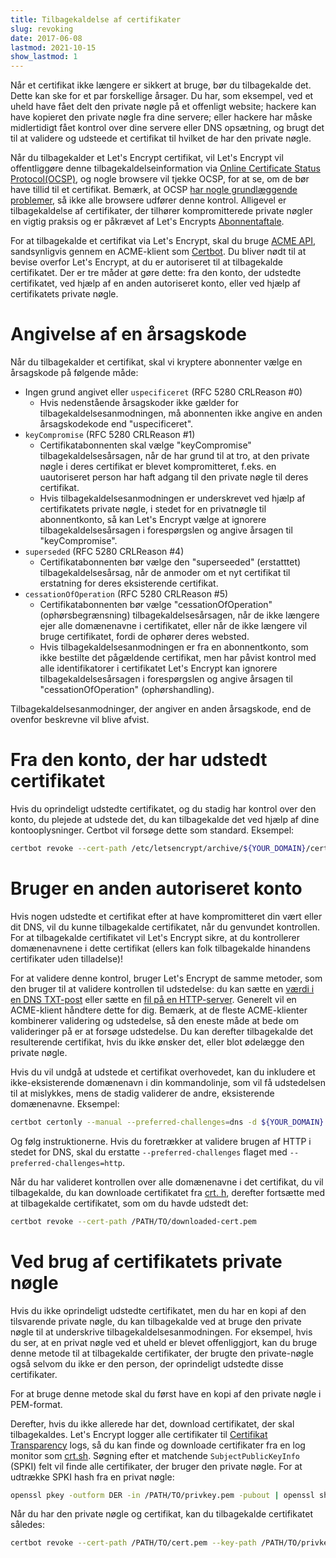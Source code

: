 ```yaml
---
title: Tilbagekaldelse af certifikater
slug: revoking
date: 2017-06-08
lastmod: 2021-10-15
show_lastmod: 1
---
```



Når et certifikat ikke længere er sikkert at bruge, bør du tilbagekalde det. Dette kan ske for et par forskellige årsager. Du har, som eksempel, ved et uheld have fået delt den private nøgle på et offenligt website; hackere kan have kopieret den private nøgle fra dine servere; eller hackere har måske midlertidigt fået kontrol over dine servere eller DNS opsætning, og brugt det til at validere og udsteede et certifikat til hvilket de har den private nøgle.

Når du tilbagekalder et Let's Encrypt certifikat, vil Let's Encrypt vil offentliggøre denne tilbagekaldelseinformation via [Online Certificate Status Protocol(OCSP)](https://en.wikipedia.org/wiki/Online_Certificate_Status_Protocol), og nogle browsere vil tjekke OCSP, for at se, om de bør have tillid til et certifikat. Bemærk, at OCSP [har nogle grundlæggende problemer](https://www.imperialviolet.org/2011/03/18/revocation.html), så ikke alle browsere udfører denne kontrol. Alligevel er tilbagekaldelse af certifikater, der tilhører kompromitterede private nøgler en vigtig praksis og er påkrævet af Let's Encrypts [Abonnentaftale](/repository).

For at tilbagekalde et certifikat via Let's Encrypt, skal du bruge [ACME API](https://github.com/letsencrypt/boulder/blob/main/docs/acme-divergences.md), sandsynligvis gennem en ACME-klient som [Certbot](https://certbot.eff.org/). Du bliver nødt til at bevise overfor Let's Encrypt, at du er autoriseret til at tilbagekalde certifikatet. Der er tre måder at gøre dette: fra den konto, der udstedte certifikatet, ved hjælp af en anden autoriseret konto, eller ved hjælp af certifikatets private nøgle.

# Angivelse af en årsagskode

Når du tilbagekalder et certifikat, skal vi kryptere abonnenter vælge en årsagskode på følgende måde:

* Ingen grund angivet eller `uspecificeret` (RFC 5280 CRLReason #0)
  - Hvis nedenstående årsagskoder ikke gælder for tilbagekaldelsesanmodningen, må abonnenten ikke angive en anden årsagskodekode end "uspecificeret".
* `keyCompromise` (RFC 5280 CRLReason #1)
  - Certifikatabonnenten skal vælge "keyCompromise" tilbagekaldelsesårsagen, når de har grund til at tro, at den private nøgle i deres certifikat er blevet kompromitteret, f.eks. en uautoriseret person har haft adgang til den private nøgle til deres certifikat.
  - Hvis tilbagekaldelsesanmodningen er underskrevet ved hjælp af certifikatets private nøgle, i stedet for en privatnøgle til abonnentkonto, så kan Let's Encrypt vælge at ignorere tilbagekaldelsesårsagen i forespørgslen og angive årsagen til "keyCompromise".
* `superseded` (RFC 5280 CRLReason #4)
  - Certifikatabonnenten bør vælge den "superseeded" (erstatttet) tilbagekaldelsesårsag, når de anmoder om et nyt certifikat til erstatning for deres eksisterende certifikat.
* `cessationOfOperation` (RFC 5280 CRLReason #5)
  - Certifikatabonnenten bør vælge "cessationOfOperation" (ophørsbegrænsning) tilbagekaldelsesårsagen, når de ikke længere ejer alle domænenavne i certifikatet, eller når de ikke længere vil bruge certifikatet, fordi de ophører deres websted.
  - Hvis tilbagekaldelsesanmodningen er fra en abonnentkonto, som ikke bestilte det pågældende certifikat, men har påvist kontrol med alle identifikatorer i certifikatet Let's Encrypt kan ignorere tilbagekaldelsesårsagen i forespørgslen og angive årsagen til "cessationOfOperation" (ophørshandling).

Tilbagekaldelsesanmodninger, der angiver en anden årsagskode, end de ovenfor beskrevne vil blive afvist.

# Fra den konto, der har udstedt certifikatet

Hvis du oprindeligt udstedte certifikatet, og du stadig har kontrol over den konto, du plejede at udstede det, du kan tilbagekalde det ved hjælp af dine kontooplysninger. Certbot vil forsøge dette som standard. Eksempel:

```bash
certbot revoke --cert-path /etc/letsencrypt/archive/${YOUR_DOMAIN}/cert1.pem
```

# Bruger en anden autoriseret konto

Hvis nogen udstedte et certifikat efter at have kompromitteret din vært eller dit DNS, vil du kunne tilbagekalde certifikatet, når du genvundet kontrollen. For at tilbagekalde certifikatet vil Let's Encrypt sikre, at du kontrollerer domænenavnene i dette certifikat (ellers kan folk tilbagekalde hinandens certifikater uden tilladelse)!

For at validere denne kontrol, bruger Let's Encrypt de samme metoder, som den bruger til at validere kontrollen til udstedelse: du kan sætte en [værdi i en DNS TXT-post](https://tools.ietf.org/html/rfc8555#section-8.4) eller sætte en [fil på en HTTP-server](https://tools.ietf.org/html/rfc8555#section-8.3). Generelt vil en ACME-klient håndtere dette for dig. Bemærk, at de fleste ACME-klienter kombinerer validering og udstedelse, så den eneste måde at bede om valideringer på er at forsøge udstedelse. Du kan derefter tilbagekalde det resulterende certifikat, hvis du ikke ønsker det, eller blot ødelægge den private nøgle.

Hvis du vil undgå at udstede et certifikat overhovedet, kan du inkludere et ikke-eksisterende domænenavn i din kommandolinje, som vil få udstedelsen til at mislykkes, mens de stadig validerer de andre, eksisterende domænenavne. Eksempel:

```bash
certbot certonly --manual --preferred-challenges=dns -d ${YOUR_DOMAIN} -d nonexistent.${YOUR_DOMAIN}
```

Og følg instruktionerne. Hvis du foretrækker at validere brugen af HTTP i stedet for DNS, skal du erstatte `--preferred-challenges` flaget med `--preferred-challenges=http`.

Når du har valideret kontrollen over alle domænenavne i det certifikat, du vil tilbagekalde, du kan downloade certifikatet fra [crt. h](https://crt.sh/), derefter fortsætte med at tilbagekalde certifikatet, som om du havde udstedt det:

```bash
certbot revoke --cert-path /PATH/TO/downloaded-cert.pem
```

# Ved brug af certifikatets private nøgle

Hvis du ikke oprindeligt udstedte certifikatet, men du har en kopi af den tilsvarende private nøgle, du kan tilbagekalde ved at bruge den private nøgle til at underskrive tilbagekaldelsesanmodningen. For eksempel, hvis du ser, at en privat nøgle ved et uheld er blevet offenliggjort, kan du bruge denne metode til at tilbagekalde certifikater, der brugte den private-nøgle også selvom du ikke er den person, der oprindeligt udstedte disse certifikater.

For at bruge denne metode skal du først have en kopi af den private nøgle i PEM-format.

Derefter, hvis du ikke allerede har det, download certifikatet, der skal tilbagekaldes. Let's Encrypt logger alle certifikater til [Certifikat Transparency](https://www.certificate-transparency.org/) logs, så du kan finde og downloade certifikater fra en log monitor som [crt.sh](https://crt.sh/). Søgning efter et matchende `SubjectPublicKeyInfo` (SPKI) felt vil finde alle certifikater, der bruger den private nøgle. For at udtrække SPKI hash fra en privat nøgle:
```bash
openssl pkey -outform DER -in /PATH/TO/privkey.pem -pubout | openssl sha256
```

Når du har den private nøgle og certifikat, kan du tilbagekalde certifikatet således:

```bash
certbot revoke --cert-path /PATH/TO/cert.pem --key-path /PATH/TO/privkey.pem --reason keyCompromise
```
